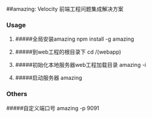 ##amazing: Velocity 前端工程问题集成解决方案


### Usage

1. #####全局安装amazing
npm install -g amazing

2. #####到web工程的根目录下
cd /(webapp)

3. #####初始化本地服务器web工程加载目录
amazing -i

4. #####启动服务器
amazing

### Others

#####自定义端口号 
amazing -p 9091
